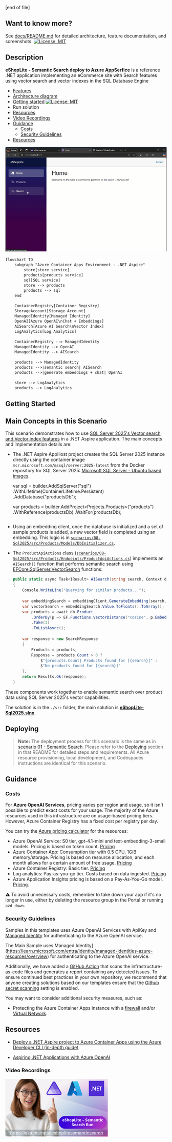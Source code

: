 [end of file]

## Want to know more?

See [docs/README.md](./docs/README.md) for detailed architecture, feature documentation, and screenshots.
[![License: MIT](https://img.shields.io/badge/License-MIT-yellow.svg)](/LICENSE)

## Description

**eShopLite - Semantic Search deploy to Azure AppSerfice** is a reference .NET application implementing an eCommerce site with Search features using vector search and vector indexes in the SQL Database Engine

- [Features](#features)
- [Architecture diagram](#architecture-diagram)
- [Getting started](#getting-started)
[![License: MIT](https://img.shields.io/badge/License-MIT-yellow.svg)](/LICENSE)
- Run solution
- [Resources](#resources)
- [Video Recordings](#video-recordings)
- [Guidance](#guidance)
  - [Costs](#costs)
  - [Security Guidelines](#security-guidelines)
- [Resources](#resources)


![eShopLite Application running doing search using keyword search](./images/05eShopLite-SearchKeyWord.gif)


  ```mermaid
  flowchart TD
      subgraph "Azure Container Apps Environment - .NET Aspire"
          store[store service]
          products[products service]
          sql[SQL service]
          store --> products
          products --> sql
      end
  
      ContainerRegistry[Container Registry]
      StorageAccount[Storage Account]
      ManagedIdentity[Managed Identity]
      OpenAI[Azure OpenAI\nChat + Embeddings]
      AISearch[Azure AI Search\nVector Index]
      LogAnalytics[Log Analytics]
  
      ContainerRegistry --> ManagedIdentity
      ManagedIdentity --> OpenAI
      ManagedIdentity --> AISearch
  
      products --> ManagedIdentity
      products -->|semantic search| AISearch
      products -->|generate embeddings + chat| OpenAI
  
      store --> LogAnalytics
      products --> LogAnalytics
  
  ```

## Getting Started

## Main Concepts in this Scenario

This scenario demonstrates how to use [SQL Server 2025's Vector search and Vector index features](https://learn.microsoft.com/en-us/sql/relational-databases/vectors/vectors-sql-server?view=sql-server-ver17) in a .NET Aspire application. The main concepts and implementation details are:

- The .NET Aspire AppHost project creates the SQL Server 2025 instance directly using the container image `mcr.microsoft.com/mssql/server:2025-latest` from the Docker repository for SQL Server 2025: [Microsoft SQL Server - Ubuntu based images](https://hub.docker.com/r/microsoft/mssql-server/).
    
    var sql = builder.AddSqlServer("sql")
        .WithLifetime(ContainerLifetime.Persistent)
        .AddDatabase("productsDb");
    
    var products = builder.AddProject<Projects.Products>("products")
        .WithReference(productsDb)
        .WaitFor(productsDb);    
    ```

- Using an embedding client, once the database is initialized and a set of sample products is added, a new vector field is completed using an embedding. This logic is in [`scenarios/08-Sql2025/src/Products/Models/DbInitializer.cs`](./src/Products/Models/DbInitializer.cs).

- The `ProductApiActions` class ([`scenarios/08-Sql2025/src/Products/Endpoints/ProductApiActions.cs`](./src/Products/Endpoints/ProductApiActions.cs)) implements an `AISearch()` function that performs semantic search using [EFCore.SqlServer.VectorSearch](https://www.nuget.org/packages/EFCore.SqlServer.VectorSearch/9.0.0-preview.2#show-readme-container) functions:

    ```csharp
    public static async Task<IResult> AISearch(string search, Context db, EmbeddingClient embeddingClient, int dimensions = 1536)
    {
        Console.WriteLine("Querying for similar products...");
    
        var embeddingSearch = embeddingClient.GenerateEmbedding(search, new() { Dimensions = dimensions });
        var vectorSearch = embeddingSearch.Value.ToFloats().ToArray();
        var products = await db.Product
            .OrderBy(p => EF.Functions.VectorDistance("cosine", p.Embedding, vectorSearch))
            .Take(3)
            .ToListAsync();
    
        var response = new SearchResponse
        {
            Products = products,
            Response = products.Count > 0 ?
                $"{products.Count} Products found for [{search}]" :
                $"No products found for [{search}]"
        };
        return Results.Ok(response);
    }
    ```

These components work together to enable semantic search over product data using SQL Server 2025's vector capabilities.

The solution is in the `./src` folder, the main solution is **[eShopLite-Sql2025.slnx](./src/eShopLite-Sql2025.slnx)**.

## Deploying

> **Note:** The deployment process for this scenario is the same as in [scenario 01 - Semantic Search](../01-SemanticSearch/README.md). Please refer to the [Deploying](../01-SemanticSearch/README.md#deploying) section in that README for detailed steps and requirements. All Azure resource provisioning, local development, and Codespaces instructions are identical for this scenario.

## Guidance

### Costs

For **Azure OpenAI Services**, pricing varies per region and usage, so it isn't possible to predict exact costs for your usage.
The majority of the Azure resources used in this infrastructure are on usage-based pricing tiers.
However, Azure Container Registry has a fixed cost per registry per day.

You can try the [Azure pricing calculator](https://azure.com/e/2176802ea14941e4959eae8ad335aeb5) for the resources:

- Azure OpenAI Service: S0 tier, gpt-4.1-mini and text-embedding-3-small models. Pricing is based on token count. [Pricing](https://azure.microsoft.com/pricing/details/cognitive-services/openai-service/)
- Azure Container App: Consumption tier with 0.5 CPU, 1GiB memory/storage. Pricing is based on resource allocation, and each month allows for a certain amount of free usage. [Pricing](https://azure.microsoft.com/pricing/details/container-apps/)
- Azure Container Registry: Basic tier. [Pricing](https://azure.microsoft.com/pricing/details/container-registry/)
- Log analytics: Pay-as-you-go tier. Costs based on data ingested. [Pricing](https://azure.microsoft.com/pricing/details/monitor/)
- Azure Application Insights pricing is based on a Pay-As-You-Go model. [Pricing](https://learn.microsoft.com/azure/azure-monitor/logs/cost-logs).

⚠️ To avoid unnecessary costs, remember to take down your app if it's no longer in use, either by deleting the resource group in the Portal or running `azd down`.

### Security Guidelines

Samples in this templates uses Azure OpenAI Services with ApiKey and [Managed Identity](https://learn.microsoft.com/entra/identity/managed-identities-azure-resources/overview) for authenticating to the Azure OpenAI service.

The Main Sample uses Managed Identity](https://learn.microsoft.com/entra/identity/managed-identities-azure-resources/overview) for authenticating to the Azure OpenAI service.

Additionally, we have added a [GitHub Action](https://github.com/microsoft/security-devops-action) that scans the infrastructure-as-code files and generates a report containing any detected issues. To ensure continued best practices in your own repository, we recommend that anyone creating solutions based on our templates ensure that the [Github secret scanning](https://docs.github.com/code-security/secret-scanning/about-secret-scanning) setting is enabled.

You may want to consider additional security measures, such as:

- Protecting the Azure Container Apps instance with a [firewall](https://learn.microsoft.com/azure/container-apps/waf-app-gateway) and/or [Virtual Network](https://learn.microsoft.com/azure/container-apps/networking?tabs=workload-profiles-env%2Cazure-cli).

## Resources

- [Deploy a .NET Aspire project to Azure Container Apps using the Azure Developer CLI (in-depth guide)](https://learn.microsoft.com/dotnet/aspire/deployment/azure/aca-deployment-azd-in-depth)

- [Aspiring .NET Applications with Azure OpenAI](https://learn.microsoft.com/shows/azure-developers-dotnet-aspire-day-2024/aspiring-dotnet-applications-with-azure-openai)

### Video Recordings

[![Run eShopLite Semantic Search in Minutes with .NET Aspire & GitHub Codespaces 🚀](./images/90ytrunfromcodespaces.png)](https://youtu.be/T9HwjVIDPAE)
